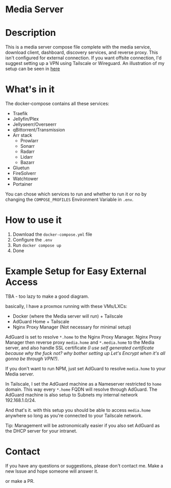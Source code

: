 # Media Server

# Description
This is a media server compose file complete with the media service, download client, dashboard, discovery services, and reverse proxy.
This isn't configured for external connection. If you want offsite connection, I'd suggest setting up a VPN using Tailscale or Wireguard. An illustration of my setup can be seen in [here](#example-setup)

# What's in it
The docker-compose contains all these services:
- Traefik
- Jellyfin/Plex
- Jellyseerr/Overseerr
- qBittorrent/Transmission
- Arr stack
    - Prowlarr
    - Sonarr
    - Radarr
    - Lidarr
    - Bazarr
- Gluetun
- FireSolverr
- Watchtower
- Portainer

You can chose which services to run and whether to run it or no by changing the `COMPOSE_PROFILES` Environment Variable in `.env`.

# How to use it
1. Download the `docker-compose.yml` file
2. Configure the `.env`
3. Run `docker compose up`
4. Done

# Example Setup for Easy External Access
TBA - too lazy to make a good diagram.

basically, I have a proxmox running with these VMs/LXCs:
- Docker (where the Media server will run) + Tailscale
- AdGuard Home + Tailscale
- Nginx Proxy Manager (Not necessary for minimal setup)

AdGuard is set to resolve `*.home` to the Nginx Proxy Manager. Nginx Proxy Manager then reverse proxy `media.home` and `*.media.home` to the Media server, and also handle SSL certificate _(I use self generated certificate because why the fuck not? why bother setting up Let's Encrypt when it's all gonna be through VPN?)_.

If you don't want to run NPM, just set AdGuard to resolve `media.home` to your Media server.

In Tailscale, I set the AdGuard machine as a Nameserver restricted to `home` domain. This way every `*.home` FQDN will resolve through AdGuard. The AdGuard machine is also setup to Subnets my internal network 192.168.1.0/24.

And that's it. with this setup you should be able to access `media.home` anywhere so long as you're connected to your Tailscale network.

Tip: Management will be astronomically easier if you also set AdGuard as the DHCP server for your intranet.
# Contact
If you have any questions or suggestions, please don't contact me. Make a new Issue and hope someone will answer it.

or make a PR.